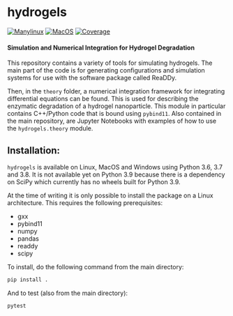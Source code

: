 # hydrogels

[![Manylinux](https://github.com/debeshmandal/hydrogels/workflows/ManyLinux/badge.svg)](https://github.com/debeshmandal/hydrogels/actions?query=workflow%3ALinux)
[![MacOS](https://github.com/debeshmandal/hydrogels/workflows/MacOS/badge.svg)](https://github.com/debeshmandal/hydrogels/actions?query=workflow%3AMacOS)
[![Coverage](https://codecov.io/github/debeshmandal/hydrogels/coverage.svg?branch=master)](https://codecov.io/gh/debeshmandal/hydrogels)

#### Simulation and Numerical Integration for Hydrogel Degradation

This repository contains a variety of tools for simulating hydrogels. The main part of the code is for generating configurations and simulation systems for use with the software package called ReaDDy.

Then, in the `theory` folder, a numerical integration framework for integrating differential equations can be found. This is used for describing the enzymatic degradation of a hydrogel nanoparticle. This module in particular contains C++/Python code that is bound using `pybind11`. Also contained in the main repository, are Jupyter Notebooks with examples of how to use the `hydrogels.theory` module.

## Installation:

`hydrogels` is available on Linux, MacOS and Windows using Python 3.6, 3.7 and 3.8. It is not available yet on Python 3.9 because there is a dependency on SciPy which currently has no wheels built for Python 3.9.

At the time of writing it is only possible to install the package on a Linux architecture. This requires the following prerequisites:
  - gxx
  - pybind11
  - numpy
  - pandas
  - readdy
  - scipy

To install, do the following command from the main directory:

```bash
pip install .
```

And to test (also from the main directory):


```bash
pytest
```

